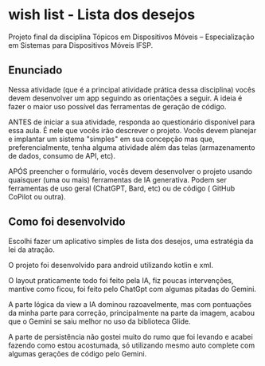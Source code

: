 # wish list - Lista dos desejos

Projeto final da disciplina Tópicos em Dispositivos Móveis – Especialização em Sistemas para
Dispositivos Móveis IFSP.

## Enunciado

Nessa atividade (que é a principal atividade prática dessa disciplina) vocês devem desenvolver um
app seguindo as orientações a seguir. A ideia é fazer o maior uso possível das ferramentas de
geração de código.

ANTES de iniciar a sua atividade, responda ao questionário disponível para essa aula. É nele que
vocês irão descrever o projeto. Vocês devem planejar e implantar um sistema "simples" em sua
concepção mas que, preferencialmente, tenha alguma atividade além das telas (armazenamento de dados,
consumo de API, etc).

APÓS preencher o formulário, vocês devem desenvolver o projeto usando quaisquer (uma ou mais)
ferramentas de IA generativa. Podem ser ferramentas de uso geral (ChatGPT, Bard, etc) ou de código (
GitHub CoPilot ou outra).

## Como foi desenvolvido

Escolhi fazer um aplicativo simples de lista dos desejos, uma estratégia da lei da atração.

O projeto foi desenvolvido para android utilizando kotlin e xml.

O layout praticamente todo foi feito pela IA, fiz poucas intervenções, mantive como ficou, foi feito
pelo ChatGpt com algumas pitadas do Gemini.

A parte lógica da view a IA dominou razoavelmente, mas com pontuações da minha parte para correção,
principalmente na parte da imagem, acabou que o Gemini se saiu melhor no uso da biblioteca Glide.

A parte de persistência não gostei muito do rumo que foi levando e acabei fazendo como estou
acostumada, só utilizando mesmo auto complete com algumas gerações de código pelo Gemini.

